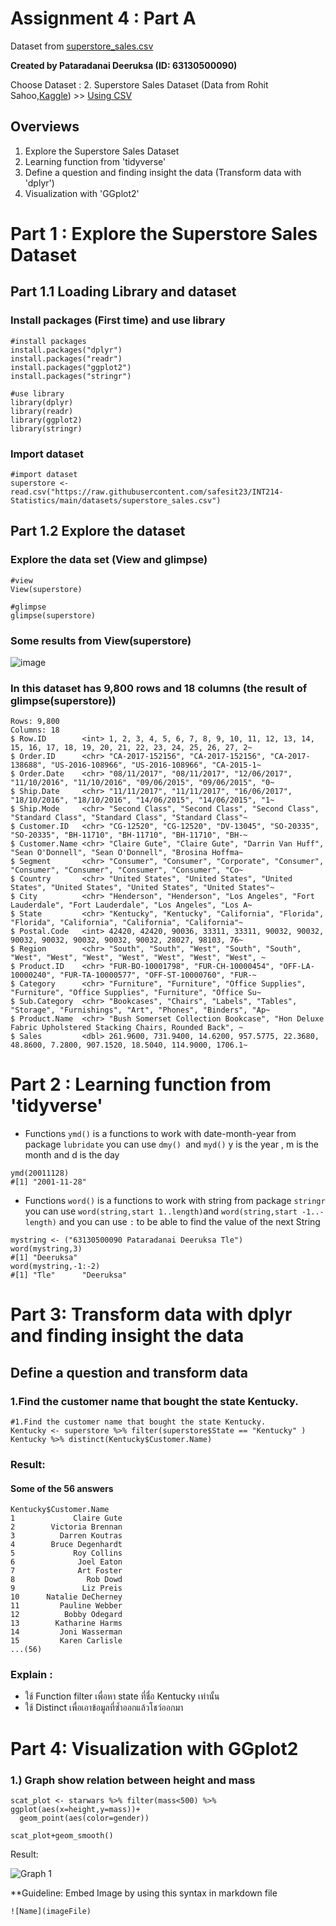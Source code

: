 # Assignment 4 : Part A

Dataset from [superstore_sales.csv](https://raw.githubusercontent.com/safesit23/INT214-Statistics/main/datasets/superstore_sales.csv)

**Created by Pataradanai Deeruksa (ID: 63130500090)**

Choose Dataset : 2. Superstore Sales Dataset (Data from Rohit Sahoo,[Kaggle](https://www.kaggle.com/rohitsahoo/sales-forecasting)) >> [Using CSV](https://raw.githubusercontent.com/safesit23/INT214-Statistics/main/datasets/superstore_sales.csv)

## Overviews
1. Explore the Superstore Sales Dataset
2. Learning function from 'tidyverse'
3. Define a question and finding insight the data (Transform data with 'dplyr')
4. Visualization with 'GGplot2'

# Part 1 : Explore the Superstore Sales Dataset
## Part 1.1  Loading Library and dataset

### Install packages (First time) and use library
```
#install packages
install.packages("dplyr")
install.packages("readr")
install.packages("ggplot2")
install.packages("stringr")

#use library
library(dplyr)
library(readr)
library(ggplot2)
library(stringr)
```

### Import dataset 
```
#import dataset 
superstore <- read.csv("https://raw.githubusercontent.com/safesit23/INT214-Statistics/main/datasets/superstore_sales.csv")
```
## Part 1.2 Explore the dataset

### Explore the data set (View and glimpse)
```
#view
View(superstore) 
```
```
#glimpse
glimpse(superstore)
```
### Some results from View(superstore)
![image](https://i.imgur.com/Y9JEn0p.jpg)

### In this dataset has 9,800 rows and 18 columns (the result of glimpse(superstore))
```
Rows: 9,800
Columns: 18
$ Row.ID        <int> 1, 2, 3, 4, 5, 6, 7, 8, 9, 10, 11, 12, 13, 14, 15, 16, 17, 18, 19, 20, 21, 22, 23, 24, 25, 26, 27, 2~
$ Order.ID      <chr> "CA-2017-152156", "CA-2017-152156", "CA-2017-138688", "US-2016-108966", "US-2016-108966", "CA-2015-1~
$ Order.Date    <chr> "08/11/2017", "08/11/2017", "12/06/2017", "11/10/2016", "11/10/2016", "09/06/2015", "09/06/2015", "0~
$ Ship.Date     <chr> "11/11/2017", "11/11/2017", "16/06/2017", "18/10/2016", "18/10/2016", "14/06/2015", "14/06/2015", "1~
$ Ship.Mode     <chr> "Second Class", "Second Class", "Second Class", "Standard Class", "Standard Class", "Standard Class"~
$ Customer.ID   <chr> "CG-12520", "CG-12520", "DV-13045", "SO-20335", "SO-20335", "BH-11710", "BH-11710", "BH-11710", "BH-~
$ Customer.Name <chr> "Claire Gute", "Claire Gute", "Darrin Van Huff", "Sean O'Donnell", "Sean O'Donnell", "Brosina Hoffma~
$ Segment       <chr> "Consumer", "Consumer", "Corporate", "Consumer", "Consumer", "Consumer", "Consumer", "Consumer", "Co~
$ Country       <chr> "United States", "United States", "United States", "United States", "United States", "United States"~
$ City          <chr> "Henderson", "Henderson", "Los Angeles", "Fort Lauderdale", "Fort Lauderdale", "Los Angeles", "Los A~
$ State         <chr> "Kentucky", "Kentucky", "California", "Florida", "Florida", "California", "California", "California"~
$ Postal.Code   <int> 42420, 42420, 90036, 33311, 33311, 90032, 90032, 90032, 90032, 90032, 90032, 90032, 28027, 98103, 76~
$ Region        <chr> "South", "South", "West", "South", "South", "West", "West", "West", "West", "West", "West", "West", ~
$ Product.ID    <chr> "FUR-BO-10001798", "FUR-CH-10000454", "OFF-LA-10000240", "FUR-TA-10000577", "OFF-ST-10000760", "FUR-~
$ Category      <chr> "Furniture", "Furniture", "Office Supplies", "Furniture", "Office Supplies", "Furniture", "Office Su~
$ Sub.Category  <chr> "Bookcases", "Chairs", "Labels", "Tables", "Storage", "Furnishings", "Art", "Phones", "Binders", "Ap~
$ Product.Name  <chr> "Bush Somerset Collection Bookcase", "Hon Deluxe Fabric Upholstered Stacking Chairs, Rounded Back", ~
$ Sales         <dbl> 261.9600, 731.9400, 14.6200, 957.5775, 22.3680, 48.8600, 7.2800, 907.1520, 18.5040, 114.9000, 1706.1~
```

# Part 2 : Learning function from 'tidyverse'

- Functions ```ymd()``` is a functions to work with date-month-year from package ```lubridate``` you can use ```dmy() ```and ```myd()```
y is the year , m is the month and d is the day
```
ymd(20011128)
#[1] "2001-11-28"
```

- Functions ```word()``` is a functions to work with string from package ```stringr``` you can use ```word(string,start 1..length)```and ```word(string,start -1..-length)```
and you can use ``` : ``` to be able to find the value of the next String

```
mystring <- ("63130500090 Pataradanai Deeruksa Tle")
word(mystring,3)
#[1] "Deeruksa"
word(mystring,-1:-2)
#[1] "Tle"      "Deeruksa"
```
# Part 3: Transform data with dplyr and finding insight the data

## Define a question and transform data

### 1.Find the customer name that bought the state Kentucky.
```
#1.Find the customer name that bought the state Kentucky.
Kentucky <- superstore %>% filter(superstore$State == "Kentucky" )
Kentucky %>% distinct(Kentucky$Customer.Name)

```
### Result:
#### Some of the 56 answers
```
Kentucky$Customer.Name
1             Claire Gute
2        Victoria Brennan
3          Darren Koutras
4        Bruce Degenhardt
5             Roy Collins
6              Joel Eaton
7              Art Foster
8                Rob Dowd
9               Liz Preis
10      Natalie DeCherney
11         Pauline Webber
12          Bobby Odegard
13        Katharine Harms
14         Joni Wasserman
15         Karen Carlisle
...(56)
```
### Explain :
- ใช้ Function filter เพื่อหา state ที่ชื่อ Kentucky เท่านั้น
- ใช้ Distinct เพื่อเอาข้อมูลที่ซ้ำออกแล้วโชว์ออกมา

# Part 4: Visualization with GGplot2
### 1.) Graph show relation between height and mass
```
scat_plot <- starwars %>% filter(mass<500) %>% ggplot(aes(x=height,y=mass))+
  geom_point(aes(color=gender))

scat_plot+geom_smooth()
```
Result:

![Graph 1](graph1.png)

**Guideline:
Embed Image by using this syntax in markdown file
````
![Name](imageFile)
````
